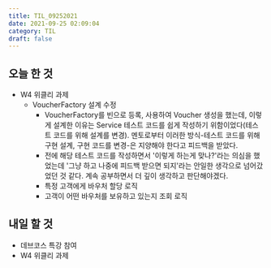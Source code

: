 ```yaml
---
title: TIL_09252021
date: 2021-09-25 02:09:04
category: TIL
draft: false
---
```


## 오늘 한 것

- W4 위클리 과제
  - VoucherFactory 설계 수정
    - VoucherFactory를 빈으로 등록, 사용하여 Voucher 생성을 했는데, 이렇게 설계한 이유는 Service 테스트 코드를 쉽게 작성하기 위함이었다(테스트 코드를 위해 설계를 변경). 멘토로부터 이러한 방식-테스트 코드를 위해 구현 설계, 구현 코드를 변경-은 지양해야 한다고 피드백을 받았다. 
    - 전에 해당 테스트 코드를 작성하면서 '이렇게 하는게 맞나?'라는 의심을 했었는데 '그냥 하고 나중에 피드백 받으면 되지'라는 안일한 생각으로 넘어갔었던 것 같다. 계속 공부하면서 더 깊이 생각하고 판단해야겠다.
    - 특정 고객에게 바우처 할당 로직
    - 고객이 어떤 바우처를 보유하고 있는지 조회 로직

## 내일 할 것

- 데브코스 특강 참여
- W4 위클리 과제
